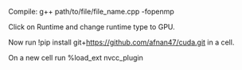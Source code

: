 
Compile: g++ path/to/file/file_name.cpp -fopenmp

Click on Runtime and change runtime type to GPU.

Now run !pip install git+https://github.com/afnan47/cuda.git in a cell.

On a new cell run %load_ext nvcc_plugin


